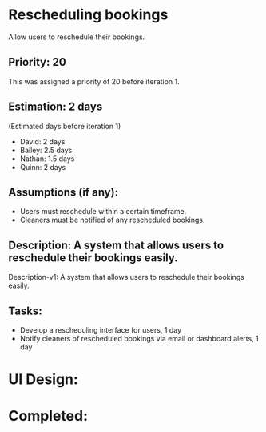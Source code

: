 # Rescheduling bookings
Allow users to reschedule their bookings.

## Priority: 20
This was assigned a priority of 20 before iteration 1.

## Estimation: 2 days
(Estimated days before iteration 1)
* David: 2 days
* Bailey: 2.5 days
* Nathan: 1.5 days
* Quinn: 2 days

## Assumptions (if any):
* Users must reschedule within a certain timeframe.
* Cleaners must be notified of any rescheduled bookings.

## Description: A system that allows users to reschedule their bookings easily.
Description-v1: A system that allows users to reschedule their bookings easily.

## Tasks:
* Develop a rescheduling interface for users, 1 day
* Notify cleaners of rescheduled bookings via email or dashboard alerts, 1 day

# UI Design:

# Completed:
